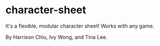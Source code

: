 # character-sheet
It's a flexible, modular character sheet!  Works with any game.

By Harrison Chiu, Ivy Wong, and Tina Lee.
